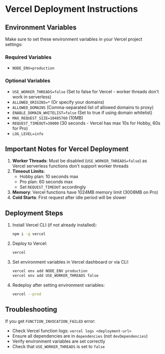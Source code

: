 # Vercel Deployment Instructions

## Environment Variables

Make sure to set these environment variables in your Vercel project settings:

### Required Variables
- `NODE_ENV=production`

### Optional Variables
- `USE_WORKER_THREADS=false` (Set to false for Vercel - worker threads don't work in serverless)
- `ALLOWED_ORIGINS=*` (Or specify your domains)
- `ALLOWED_DOMAINS` (Comma-separated list of allowed domains to proxy)
- `ENABLE_DOMAIN_WHITELIST=false` (Set to true if using domain whitelist)
- `MAX_REQUEST_SIZE=10485760` (10MB)
- `REQUEST_TIMEOUT=30000` (30 seconds - Vercel has max 10s for Hobby, 60s for Pro)
- `LOG_LEVEL=info`

## Important Notes for Vercel Deployment

1. **Worker Threads**: Must be disabled (`USE_WORKER_THREADS=false`) as Vercel serverless functions don't support worker threads
2. **Timeout Limits**: 
   - Hobby plan: 10 seconds max
   - Pro plan: 60 seconds max
   - Set `REQUEST_TIMEOUT` accordingly
3. **Memory**: Vercel functions have 1024MB memory limit (3008MB on Pro)
4. **Cold Starts**: First request after idle period will be slower

## Deployment Steps

1. Install Vercel CLI (if not already installed):
   ```bash
   npm i -g vercel
   ```

2. Deploy to Vercel:
   ```bash
   vercel
   ```

3. Set environment variables in Vercel dashboard or via CLI:
   ```bash
   vercel env add NODE_ENV production
   vercel env add USE_WORKER_THREADS false
   ```

4. Redeploy after setting environment variables:
   ```bash
   vercel --prod
   ```

## Troubleshooting

If you get `FUNCTION_INVOCATION_FAILED` error:
- Check Vercel function logs: `vercel logs <deployment-url>`
- Ensure all dependencies are in `dependencies` (not `devDependencies`)
- Verify environment variables are set correctly
- Check that `USE_WORKER_THREADS` is set to `false`
